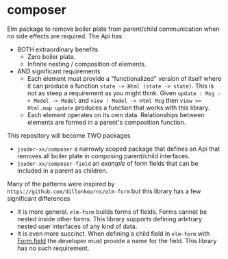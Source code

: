 # composer

Elm package to remove boiler plate from parent/child communication when no side effects are required. The Api has

- BOTH extraordinary benefits
  - Zero boiler plate.
  - Infinite nesting / composition of elements.
- AND significant requirements
  - Each element must provide a "functionalized" version of itself where it can produce a function `state -> Html (state -> state)`. This is not as steep a requirement
  as you might think. Given `update : Msg -> Model -> Model` and `view : Model -> Html Msg` then `view >> Html.map update` produces a function that works with this library.
  - Each element operates on its own data. Relationships between elements are formed in a parent's composition function.

This repository will become TWO packages

- `jsuder-xx/composer` a narrowly scoped package that defines an Api that removes all boiler plate in composing parent/child interfaces.
- `jsuder-xx/composer-field` an _example_ of form fields that can be included in a parent as children.

Many of the patterns were inspired by `https://github.com/dillonkearns/elm-form` but this library has a few significant differences

- It is more general. `elm-form` builds forms of fields. Forms cannot be nested inside other forms. This library supports defining arbitrary nested user interfaces of any kind of data.
- It is even more succinct. When defining a child field in `elm-form` with [Form.field](https://package.elm-lang.org/packages/dillonkearns/elm-form/latest/Form#field) the developer must provide a name for the field.
  This library has no such requirement.
